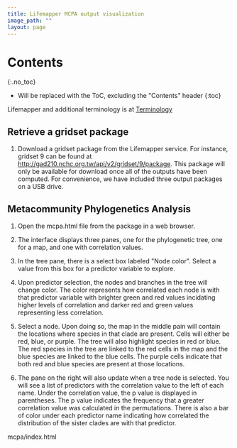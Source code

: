 ```yaml
---
title: Lifemapper MCPA output visualization
image_path: ""
layout: page
---
```


# Contents
{:.no_toc}

* Will be replaced with the ToC, excluding the "Contents" header
{:toc}

Lifemapper and additional terminology is at [Terminology](/terms)

## Retrieve a gridset package

1. Download a gridset package from the Lifemapper service.  For instance, gridset 9 can be found at
   http://gad210.nchc.org.tw/api/v2/gridset/9/package.  This package will only be available for 
   download once all of the outputs have been computed.  For convenience, we have included three output 
   packages on a USB drive.

## Metacommunity Phylogenetics Analysis

1. Open the mcpa.html file from the package in a web browser.

1. The interface displays three panes, one for the phylogenetic tree, one for a map, and one with correlation values.

1. In the tree pane, there is a select box labeled "Node color".  Select a value from this box for a predictor variable 
   to explore.
   
1. Upon predictor selection, the nodes and branches in the tree will change color.  The color represents how correlated 
   each node is with that predictor variable with brighter green and red values incidating higher levels of correlation and
   darker red and green values representing less correlation.

1. Select a node.  Upon doing so, the map in the middle pain will contain the locations where species in that clade are
   present.  Cells will either be red, blue, or purple.  The tree will also highlight species in red or blue.  The red
   species in the tree are linked to the red cells in the map and the blue species are linked to the blue cells.  The
   purple cells indicate that both red and blue species are present at those locations.
   
1. The pane on the right will also update when a tree node is selected.  You will see a list of predictors with the 
   correlation value to the left of each name.  Under the correlation value, the p value is displayed in parentheses.  The 
   p value indicates the frequency that a greater correlation value was calculated in the permutations.  There is also a 
   bar of color under each predictor name indicating how correlated the distribution of the sister clades are with that 
   predictor.



mcpa/index.html
